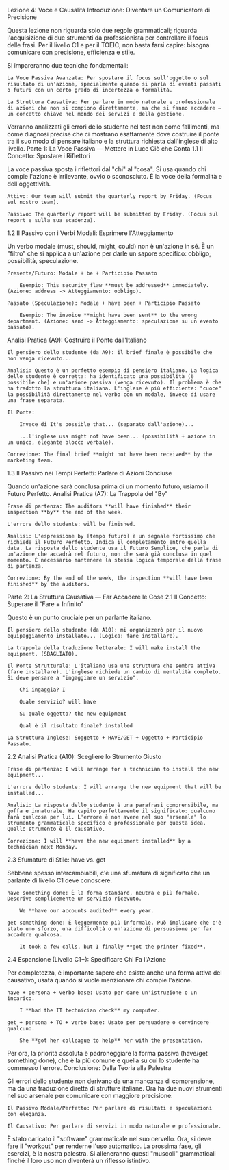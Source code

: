 Lezione 4: Voce e Causalità
Introduzione: Diventare un Comunicatore di Precisione

Questa lezione non riguarda solo due regole grammaticali; riguarda l'acquisizione di due strumenti da professionista per controllare il focus delle frasi. Per il livello C1 e per il TOEIC, non basta farsi capire: bisogna comunicare con precisione, efficienza e stile.

Si impareranno due tecniche fondamentali:

    La Voce Passiva Avanzata: Per spostare il focus sull'oggetto o sul risultato di un'azione, specialmente quando si parla di eventi passati o futuri con un certo grado di incertezza o formalità.

    La Struttura Causativa: Per parlare in modo naturale e professionale di azioni che non si compiono direttamente, ma che si fanno accadere — un concetto chiave nel mondo dei servizi e della gestione.

Verranno analizzati gli errori dello studente nel test non come fallimenti, ma come diagnosi precise che ci mostrano esattamente dove costruire il ponte tra il suo modo di pensare italiano e la struttura richiesta dall'inglese di alto livello.
Parte 1: La Voce Passiva — Mettere in Luce Ciò che Conta
1.1 Il Concetto: Spostare i Riflettori

La voce passiva sposta i riflettori dal "chi" al "cosa". Si usa quando chi compie l'azione è irrilevante, ovvio o sconosciuto. È la voce della formalità e dell'oggettività.

    Attivo: Our team will submit the quarterly report by Friday. (Focus sul nostro team).

    Passivo: The quarterly report will be submitted by Friday. (Focus sul report e sulla sua scadenza).

1.2 Il Passivo con i Verbi Modali: Esprimere l'Atteggiamento

Un verbo modale (must, should, might, could) non è un'azione in sé. È un "filtro" che si applica a un'azione per darle un sapore specifico: obbligo, possibilità, speculazione.

    Presente/Futuro: Modale + be + Participio Passato

        Esempio: This security flaw **must be addressed** immediately. (Azione: address -> Atteggiamento: obbligo).

    Passato (Speculazione): Modale + have been + Participio Passato

        Esempio: The invoice **might have been sent** to the wrong department. (Azione: send -> Atteggiamento: speculazione su un evento passato).

Analisi Pratica (A9): Costruire il Ponte dall'Italiano

    Il pensiero dello studente (da A9): il brief finale è possibile che non venga ricevuto...

    Analisi: Questo è un perfetto esempio di pensiero italiano. La logica dello studente è corretta: ha identificato una possibilità (è possibile che) e un'azione passiva (venga ricevuto). Il problema è che ha tradotto la struttura italiana. L'inglese è più efficiente: "cuoce" la possibilità direttamente nel verbo con un modale, invece di usare una frase separata.

    Il Ponte:

        Invece di It's possible that... (separato dall'azione)...

        ...l'inglese usa might not have been... (possibilità + azione in un unico, elegante blocco verbale).

    Correzione: The final brief **might not have been received** by the marketing team.

1.3 Il Passivo nei Tempi Perfetti: Parlare di Azioni Concluse

Quando un'azione sarà conclusa prima di un momento futuro, usiamo il Futuro Perfetto.
Analisi Pratica (A7): La Trappola del "By"

    Frase di partenza: The auditors **will have finished** their inspection **by** the end of the week.

    L'errore dello studente: will be finished.

    Analisi: L'espressione by [tempo futuro] è un segnale fortissimo che richiede il Futuro Perfetto. Indica il completamento entro quella data. La risposta dello studente usa il Futuro Semplice, che parla di un'azione che accadrà nel futuro, non che sarà già conclusa in quel momento. È necessario mantenere la stessa logica temporale della frase di partenza.

    Correzione: By the end of the week, the inspection **will have been finished** by the auditors.

Parte 2: La Struttura Causativa — Far Accadere le Cose
2.1 Il Concetto: Superare il "Fare + Infinito"

Questo è un punto cruciale per un parlante italiano.

    Il pensiero dello studente (da A10): mi organizzerò per il nuovo equipaggiamento installato... (Logica: fare installare).

    La trappola della traduzione letterale: I will make install the equipment. (SBAGLIATO).

    Il Ponte Strutturale: L'italiano usa una struttura che sembra attiva (fare installare). L'inglese richiede un cambio di mentalità completo. Si deve pensare a "ingaggiare un servizio".

        Chi ingaggia? I

        Quale servizio? will have

        Su quale oggetto? the new equipment

        Qual è il risultato finale? installed

    La Struttura Inglese: Soggetto + HAVE/GET + Oggetto + Participio Passato.

2.2 Analisi Pratica (A10): Scegliere lo Strumento Giusto

    Frase di partenza: I will arrange for a technician to install the new equipment...

    L'errore dello studente: I will arrange the new equipment that will be installed...

    Analisi: La risposta dello studente è una parafrasi comprensibile, ma goffa e innaturale. Ha capito perfettamente il significato: qualcuno farà qualcosa per lui. L'errore è non avere nel suo "arsenale" lo strumento grammaticale specifico e professionale per questa idea. Quello strumento è il causativo.

    Correzione: I will **have the new equipment installed** by a technician next Monday.

2.3 Sfumature di Stile: have vs. get

Sebbene spesso intercambiabili, c'è una sfumatura di significato che un parlante di livello C1 deve conoscere.

    have something done: È la forma standard, neutra e più formale. Descrive semplicemente un servizio ricevuto.

        We **have our accounts audited** every year.

    get something done: È leggermente più informale. Può implicare che c'è stato uno sforzo, una difficoltà o un'azione di persuasione per far accadere qualcosa.

        It took a few calls, but I finally **got the printer fixed**.

2.4 Espansione (Livello C1+): Specificare Chi Fa l'Azione

Per completezza, è importante sapere che esiste anche una forma attiva del causativo, usata quando si vuole menzionare chi compie l'azione.

    have + persona + verbo base: Usato per dare un'istruzione o un incarico.

        I **had the IT technician check** my computer.

    get + persona + TO + verbo base: Usato per persuadere o convincere qualcuno.

        She **got her colleague to help** her with the presentation.

Per ora, la priorità assoluta è padroneggiare la forma passiva (have/get something done), che è la più comune e quella su cui lo studente ha commesso l'errore.
Conclusione: Dalla Teoria alla Palestra

Gli errori dello studente non derivano da una mancanza di comprensione, ma da una traduzione diretta di strutture italiane. Ora ha due nuovi strumenti nel suo arsenale per comunicare con maggiore precisione:

    Il Passivo Modale/Perfetto: Per parlare di risultati e speculazioni con eleganza.

    Il Causativo: Per parlare di servizi in modo naturale e professionale.

È stato caricato il "software" grammaticale nel suo cervello. Ora, si deve fare il "workout" per renderne l'uso automatico. La prossima fase, gli esercizi, è la nostra palestra. Si alleneranno questi "muscoli" grammaticali finché il loro uso non diventerà un riflesso istintivo.